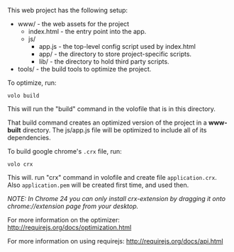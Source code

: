 This web project has the following setup:

* www/ - the web assets for the project
    * index.html - the entry point into the app.
    * js/
        * app.js - the top-level config script used by index.html
        * app/ - the directory to store project-specific scripts.
        * lib/ - the directory to hold third party scripts.
* tools/ - the build tools to optimize the project.

To optimize, run:

    volo build

This will run the "build" command in the volofile that is in this directory.

That build command creates an optimized version of the project in a
**www-built** directory. The js/app.js file will be optimized to include
all of its dependencies.

To build google chrome's `.crx` file, run:

    volo crx

This will. run "crx" command in volofile and create file `application.crx`. Also `application.pem` will be created first time, and used then.

*NOTE: In Chrome 24 you can only install crx-extension by dragging it onto chrome://extension page from your desktop.*


For more information on the optimizer:
http://requirejs.org/docs/optimization.html

For more information on using requirejs:
http://requirejs.org/docs/api.html
